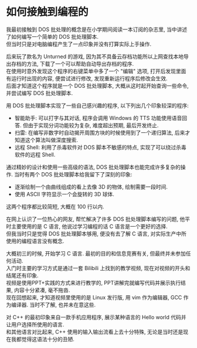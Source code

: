 # 如何接触到编程的

我最初接触到 DOS 批处理的概念是在小学期间阅读一本订阅的杂志里, 当中讲述了如何编写一个简单的 DOS 批处理脚本.  
但当时只是对电脑编程产生了一点印象并没有打算实际上手操作.  

后来玩了款名为 Unturned 的游戏, 因为其不具备云存档功能所以上网查找本地导出存档的方法, 下载了一个可以帮助自动导出存档的程序.  
在使用时意外发现这个程序的右键菜单中多了一个 "编辑" 选项, 打开后发现里面有运行时出现的内容, 便尝试进行修改, 发现重新运行程序后修改会生效.  
后面才知道这个程序就是一个 DOS 批处理脚本, 大概从这时起开始查询一些命令, 并尝试编写 DOS 批处理脚本.  

用 DOS 批处理脚本实现了一些自己感兴趣的程序, 以下列出几个印象较深的程序:  

- 智能助手: 可以打字与其对话, 程序会调用 Windows 的 TTS 功能使用语音回答. 但由于实现分词功能较为复杂, 难度超出预期, 最后开发终止.
- 扫雷: 在编写非数字时自动揭开周围方块的时候使用到了一个递归算法, 后来才知道这个算法叫做深度搜索.
- 远程 Shell: 利用了杀毒软件对 DOS 脚本不敏感的特点, 实现了可以绕过杀毒软件的远程 Shell.

通过精妙的设计和使用一些高级的语法, DOS 批处理脚本也能完成许多复杂的操作. 当时有两个 DOS 批处理脚本给我留下了深刻的印象:  

- 逐渐绘制一个由曲线组成的看上去像 3D 的物体, 绘制需要一段时间.
- 使用 ASCII 字符显示一个会旋转的 3D 球体.

这两个程序都比较简短, 大概在 100 行以内.  

在网上认识了一位热心的网友, 帮忙解决了许多 DOS 批处理脚本编写的问题, 他平时主要使用的是 C 语言, 他说过学习编程的话 C 语言是一个更好的选择.  
但我当时只是觉得 DOS 批处理脚本够用, 便没有去了解 C 语言, 对实际生产中所使用的编程语言没有概念.  

大概初三的时候, 开始学习 C 语言. 最初的目的和信息竞赛有关, 但最终并未参加任何活动.  
入门时主要的学习方式是通过一套 Bilibili 上找到的教学视频, 现在对视频的开头和结尾还有印象.  
视频是使用PPT+实践的方式来进行教学的, PPT讲解完就编写代码并展示执行结果, 内容十分紧凑, 毫不拖沓.  
现在回想起来, 才知道视频里使用的是 Linux 发行版, 用 vim 作为编辑器, GCC 作为编译器. 当时不了解, 也并未在意这些.  

对 C++ 的最初印象来自一款手机应用程序, 展示某种语言的 Hello world 代码并让用户选择所使用的语言.  
和其他语言对比起来, C++ 使用的输入输出流看上去十分特殊, 无论是当时还是现在我都觉得这语法十分的丑陋.  
